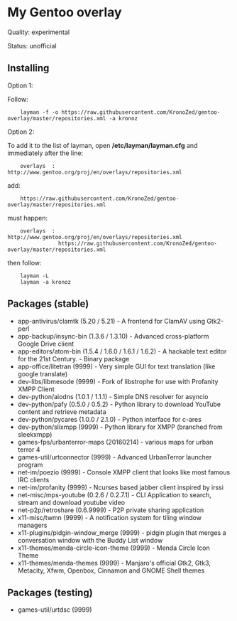 My Gentoo overlay
==================
Quality: experimental

Status: unofficial

Installing
---------
Option 1:

Follow:

        layman -f -o https://raw.githubusercontent.com/KronoZed/gentoo-overlay/master/repositories.xml -a kronoz


Option 2:

To add it to the list of layman, open **/etc/layman/layman.cfg** and immediately after the line:

        overlays  : http://www.gentoo.org/proj/en/overlays/repositories.xml

add:

        https://raw.githubusercontent.com/KronoZed/gentoo-overlay/master/repositories.xml

must happen:

        overlays  : http://www.gentoo.org/proj/en/overlays/repositories.xml
                    https://raw.githubusercontent.com/KronoZed/gentoo-overlay/master/repositories.xml

then follow:

        layman -L
        layman -a kronoz

Packages (stable)
---------
* app-antivirus/clamtk (5.20 / 5.21) - A frontend for ClamAV using Gtk2-perl
* app-backup/insync-bin (1.3.6 / 1.3.10) - Advanced cross-platform Google Drive client
* app-editors/atom-bin (1.5.4 / 1.6.0 / 1.6.1 / 1.6.2) - A hackable text editor for the 21st Century. - Binary package
* app-office/litetran (9999) - Very simple GUI for text translation (like google translate)
* dev-libs/libmesode (9999) - Fork of libstrophe for use with Profanity XMPP Client
* dev-python/aiodns (1.0.1 / 1.1.1) - Simple DNS resolver for asyncio
* dev-python/pafy (0.5.0 / 0.5.2) - Python library to download YouTube content and retrieve metadata
* dev-python/pycares (1.0.0 / 2.1.0) - Python interface for c-ares
* dev-python/slixmpp (9999) - Python library for XMPP (branched from sleekxmpp)
* games-fps/urbanterror-maps (20160214) - various maps for urban terror 4
* games-util/urtconnector (9999) - Advanced UrbanTerror launcher program
* net-im/poezio (9999) - Console XMPP client that looks like most famous IRC clients
* net-im/profanity (9999) - Ncurses based jabber client inspired by irssi
* net-misc/mps-youtube (0.2.6 / 0.2.7.1) - CLI Application to search, stream and download youtube video
* net-p2p/retroshare (0.6.9999) - P2P private sharing application
* x11-misc/twmn (9999) - A notification system for tiling window managers
* x11-plugins/pidgin-window_merge (9999) - pidgin plugin that merges a conversation window with the Buddy List window
* x11-themes/menda-circle-icon-theme (9999) - Menda Circle Icon Theme
* x11-themes/menda-themes (9999) - Manjaro's official Gtk2, Gtk3, Metacity, Xfwm, Openbox, Cinnamon and GNOME Shell themes

Packages (testing)
---------
* games-util/urtdsc (9999)


